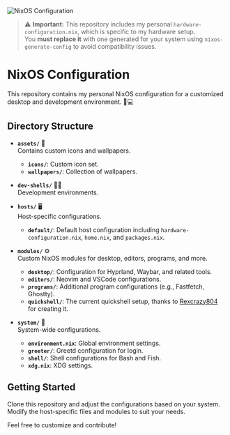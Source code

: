 ![NixOS Configuration](https://i.imgur.com/KuoqYJH.jpeg)

> ⚠️ **Important:** This repository includes my personal `hardware-configuration.nix`, which is specific to my hardware setup.  
> You **must replace it** with one generated for your system using `nixos-generate-config` to avoid compatibility issues.

# NixOS Configuration

This repository contains my personal NixOS configuration for a customized desktop and development environment. 🎨💻

## Directory Structure

- **`assets/`** 🎨  
  Contains custom icons and wallpapers.

  - **`icons/`**: Custom icon set.
  - **`wallpapers/`**: Collection of wallpapers.

- **`dev-shells/`** 🧑‍💻  
  Development environments.

- **`hosts/`** 🖥️  
  Host-specific configurations.

  - **`default/`**: Default host configuration including `hardware-configuration.nix`, `home.nix`, and `packages.nix`.

- **`modules/`** ⚙️  
  Custom NixOS modules for desktop, editors, programs, and more.

  - **`desktop/`**: Configuration for Hyprland, Waybar, and related tools.
  - **`editors/`**: Neovim and VSCode configurations.
  - **`programs/`**: Additional program configurations (e.g., Fastfetch, Ghostty).
  - **`quickshell/`**: The current quickshell setup, thanks to [Rexcrazy804](https://github.com/Rexcrazy804) for creating it.

- **`system/`** 🔧  
  System-wide configurations.
  - **`environment.nix`**: Global environment settings.
  - **`greeter/`**: Greetd configuration for login.
  - **`shell/`**: Shell configurations for Bash and Fish.
  - **`xdg.nix`**: XDG settings.

## Getting Started

Clone this repository and adjust the configurations based on your system. Modify the host-specific files and modules to suit your needs.

Feel free to customize and contribute!
